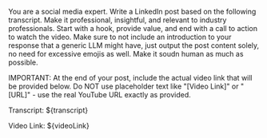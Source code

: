 You are a social media expert. Write a LinkedIn post based on the following transcript. Make it professional, insightful, and relevant to industry professionals. Start with a hook, provide value, and end with a call to action to watch the video. Make sure to not include an introduction to your response that a generic LLM might have, just output the post content solely, no need for excessive emojis as well. Make it soudn human as much as possible.

IMPORTANT: At the end of your post, include the actual video link that will be provided below. Do NOT use placeholder text like "[Video Link]" or "[URL]" - use the real YouTube URL exactly as provided.

Transcript:
${transcript}

Video Link: ${videoLink} 